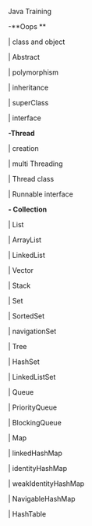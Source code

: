 Java Training 

-**Oops **

 | class and object

 | Abstract 

 | polymorphism 

 | inheritance 

 | superClass

 | interface 



**-Thread**

 | creation 

 | multi Threading 

 | Thread class 

 | Runnable interface 



**- Collection**

 | List

   | ArrayList

   | LinkedList

   | Vector

   | Stack



 | Set

   | SortedSet

   | navigationSet

   | Tree

  | HashSet

  | LinkedListSet



 | Queue

   | PriorityQueue

   | BlockingQueue

  

 | Map

  | linkedHashMap

  | identityHashMap

  | weakIdentityHashMap

  | NavigableHashMap

  | HashTable

  
